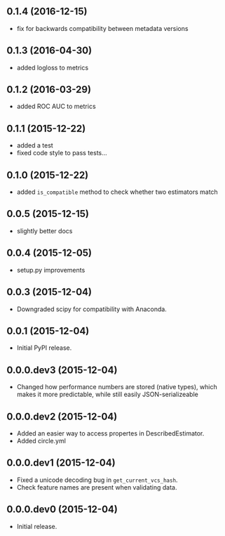 0.1.4 (2016-12-15)
------------------
- fix for backwards compatibility between metadata versions


0.1.3 (2016-04-30)
------------------
- added logloss to metrics


0.1.2 (2016-03-29)
------------------
- added ROC AUC to metrics


0.1.1 (2015-12-22)
------------------
- added a test
- fixed code style to pass tests...


0.1.0 (2015-12-22)
------------------
- added `is_compatible` method to check whether two estimators match


0.0.5 (2015-12-15)
------------------
- slightly better docs


0.0.4 (2015-12-05)
-----------------
- setup.py improvements


0.0.3 (2015-12-04)
-----------------
- Downgraded scipy for compatibility with Anaconda.


0.0.1 (2015-12-04)
-----------------
- Initial PyPI release.


0.0.0.dev3 (2015-12-04)
-----------------------
- Changed how performance numbers are stored (native types), which makes it more predictable, while still easily JSON-serializeable


0.0.0.dev2 (2015-12-04)
-----------------------
- Added an easier way to access propertes in DescribedEstimator.
- Added circle.yml


0.0.0.dev1 (2015-12-04)
-----------------------
- Fixed a unicode decoding bug in `get_current_vcs_hash`.
- Check feature names are present when validating data.


0.0.0.dev0 (2015-12-04)
-----------------------
- Initial release.
